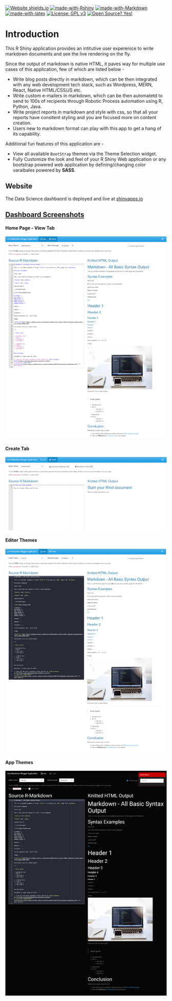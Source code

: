 
<!-- README.md is generated from README.Rmd. Please edit that file -->

<!-- badges: start -->

[![Website
shields.io](https://img.shields.io/website-up-down-green-red/http/shields.io.svg)](https://mayankagrawalbond.shinyapps.io/live-knit-rmd/)
[![made-with-Rshiny](https://img.shields.io/badge/Made%20with-RShiny-blue?style=plastic&logo=r)](https://shiny.rstudio.com/)
[![made-with-Markdown](https://img.shields.io/badge/Made%20with-Markdown-1f425f.svg)](http://commonmark.org)
[![made-with-latex](https://img.shields.io/badge/Made%20with-LaTeX-1f425f.svg)](https://www.latex-project.org/)
[![License: GPL
v3](https://img.shields.io/static/v1?label=license&message=MIT&color=blue)](https://opensource.org/licenses/MIT)
[![Open Source?
Yes\!](https://badgen.net/badge/Open%20Source%20%3F/Yes%21/blue?icon=github)]()

<!-- badges: end -->

# Introduction

This R Shiny application provides an intitutive user experenice to write
markdown documents and see the live rendering on the fly.

Since the output of markdown is native HTML, it paves way for multiple
use cases of this application, few of which are listed below -

  - Write blog posts directly in markdown, which can be then integrated
    with any web development tech stack, such as Wordpress, MERN, React,
    Native HTML/CSS/JS etc.
  - Write custom e-mailers in markdown, which can be then automatetd to
    send to 100s of recipents through Robotic Process automation using
    R, Python, Java.
  - Write project reports in markdown and style with css, so that all
    your reports have consitent styling and you are focused more on
    content creation.
  - Users new to markdown format can play with this app to get a hang of
    its capability.

Additional fun features of this application are -

  - View all available `BootStrap` themes via the Theme Selection
    widget.
  - Fully Customize the look and feel of your R Shiny Web application or
    any bootstrap powered web application by defining/changing color
    varaibales powered by **SASS**.

## Website

The Data Science dashbaord is deployed and live at
[shinyapps.io](https://mayankagrawalbond.shinyapps.io/live-knit-rmd/)

## [Dashboard Screenshots](https://mayankagrawalbond.shinyapps.io/live-knit-rmd/)

#### Home Page - View Tab

[![home-page](images/ScreenShot-1.png)](https://mayankagrawalbond.shinyapps.io/live-knit-rmd/)

#### Create Tab

[![createTab](images/ScreenShot-2.png)](https://mayankagrawalbond.shinyapps.io/live-knit-rmd/)

#### Editor Themes

[![editorThemes](images/ScreenShot-3.png)](https://mayankagrawalbond.shinyapps.io/live-knit-rmd/)

#### App Themes

[![appThemes](images/ScreenShot-4.png)](https://mayankagrawalbond.shinyapps.io/live-knit-rmd/)
